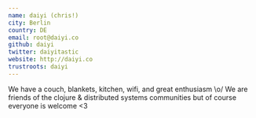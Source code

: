 ```yaml
---
name: daiyi (chris!)
city: Berlin
country: DE
email: root@daiyi.co
github: daiyi
twitter: daiyitastic
website: http://daiyi.co
trustroots: daiyi
---
```


We have a couch, blankets, kitchen, wifi, and great enthusiasm \o/ We are friends of the clojure & distributed systems communities but of course everyone is welcome <3
